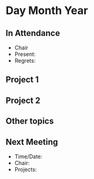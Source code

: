# Day Month Year

In Attendance
-------------

- Chair
- Present:
- Regrets:

Project 1
---------

Project 2
---------

Other topics
------------

Next Meeting
------------

- Time/Date:
- Chair:
- Projects:
